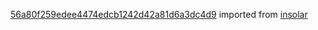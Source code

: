 [56a80f259edee4474edcb1242d42a81d6a3dc4d9](https://github.com/insolar/insolar/commit/56a80f259edee4474edcb1242d42a81d6a3dc4d9) imported from [insolar](https://github.com/insolar/insolar)
